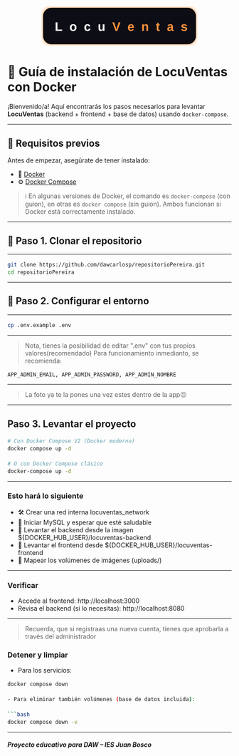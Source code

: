 <p align="center">
  <img src="https://github.com/dawcarlosp/dawcarlosp/blob/main/logoAnimadoLocuVentas.svg" width="350"/>
</p>

# 🐳 Guía de instalación de LocuVentas con Docker

¡Bienvenido/a! Aquí encontrarás los pasos necesarios para levantar **LocuVentas** (backend + frontend + base de datos) usando `docker-compose`.

---

## 🧱 Requisitos previos

Antes de empezar, asegúrate de tener instalado:

- 🐋 [Docker](https://docs.docker.com/get-docker/)
- ⚙️ [Docker Compose](https://docs.docker.com/compose/install/)

> ℹ️ En algunas versiones de Docker, el comando es `docker-compose` (con guion), en otras es `docker compose` (sin guion). Ambos funcionan si Docker está correctamente instalado.

---

## 📁 Paso 1. Clonar el repositorio

---

```bash
git clone https://github.com/dawcarlosp/repositorioPereira.git
cd repositorioPereira
```

---

## 📁 Paso 2. Configurar el entorno

---

```bash
cp .env.example .env
```

---

> Nota, tienes la posibilidad de editar ".env" con tus propios valores(recomendado)
> Para funcionamiento inmedianto, se recomienda:

```bash
APP_ADMIN_EMAIL, APP_ADMIN_PASSWORD, APP_ADMIN_NOMBRE
```
---

> La foto ya te la pones una vez estes dentro de la app😉​

---

## Paso 3. Levantar el proyecto

```bash
# Con Docker Compose V2 (Docker moderno)
docker compose up -d

# O con Docker Compose clásico
docker-compose up -d
```
---

### Esto hará lo siguiente

- 🛠️ Crear una red interna locuventas_network
- 🐬 Iniciar MySQL y esperar que esté saludable
- 🔧 Levantar el backend desde la imagen ${DOCKER_HUB_USER}/locuventas-backend
- 🎨 Levantar el frontend desde ${DOCKER_HUB_USER}/locuventas-frontend
- 📁 Mapear los volúmenes de imágenes (uploads/)

--- 

### Verificar

- Accede al frontend: http://localhost:3000
- Revisa el backend (si lo necesitas): http://localhost:8080

--- 

> Recuerda, que si registraas una nueva cuenta, tienes que aprobarla a través del administrador

###  Detener y limpiar

- Para los servicios:

```bash
docker compose down

- Para eliminar también volúmenes (base de datos incluida):

```bash
docker compose down -v
```
---

##### Proyecto educativo para DAW – IES Juan Bosco

